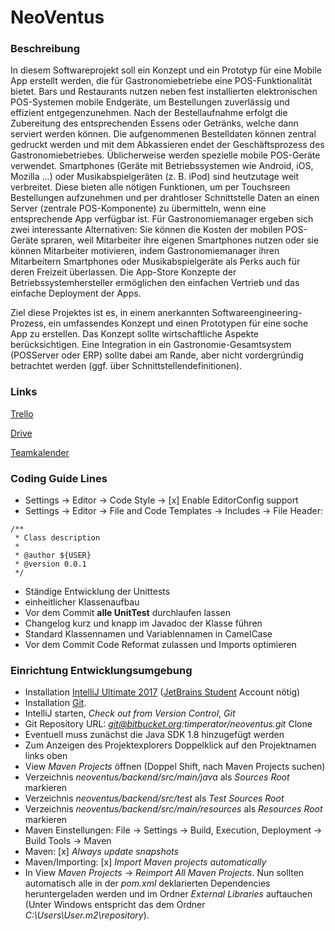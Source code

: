 # NeoVentus #

### Beschreibung ###

In diesem Softwareprojekt soll ein Konzept und ein Prototyp für eine Mobile App erstellt werden, die für Gastronomiebetriebe eine POS-Funktionalität bietet.
Bars und Restaurants nutzen neben fest installierten elektronischen POS-Systemen mobile Endgeräte, um Bestellungen zuverlässig und effizient entgegenzunehmen. Nach der Bestellaufnahme erfolgt die Zubereitung des entsprechenden Essens oder Getränks, welche dann serviert werden können. Die aufgenommenen Bestelldaten können zentral gedruckt werden und mit dem Abkassieren endet der Geschäftsprozess des Gastronomiebetriebes. Üblicherweise werden spezielle mobile POS-Geräte verwendet. Smartphones (Geräte mit Betriebssystemen wie Android, iOS, Mozilla ...) oder Musikabspielgeräten (z. B. iPod) sind heutzutage weit verbreitet. Diese bieten alle nötigen Funktionen, um per Touchsreen Bestellungen aufzunehmen und per drahtloser Schnittstelle Daten an  einen Server (zentrale POS-Komponente) zu übermitteln, wenn eine entsprechende App verfügbar ist.  Für Gastronomiemanager ergeben sich zwei interessante Alternativen: Sie können die Kosten der mobilen POS-Geräte spraren, weil Mitarbeiter ihre eigenen Smartphones nutzen oder sie können Mitarbeiter motivieren, indem Gastronomiemanager ihren Mitarbeitern Smartphones oder Musikabspielgeräte als Perks auch für deren Freizeit überlassen. Die App-Store Konzepte der Betriebssystemhersteller ermöglichen den einfachen Vertrieb und das einfache Deployment der Apps.

Ziel diese Projektes ist es, in einem anerkannten Softwareengineering-Prozess, ein umfassendes Konzept und einen Prototypen für eine soche App zu erstellen. Das Konzept sollte wirtschaftliche Aspekte berücksichtigen. Eine Integration in ein Gastronomie-Gesamtsystem (POSServer oder ERP) sollte dabei am Rande, aber nicht vordergründig betrachtet werden (ggf. über Schnittstellendefinitionen).

### Links ###
[Trello](https://trello.com/dvprojekt)

[Drive](https://drive.google.com/drive/folders/0B2XRjr3mZqCbMFB5MzM5VFhmOGs)

[Teamkalender](https://calendar.google.com/calendar/embed?src=olaemoefk157tamjupikrnrkt4%40group.calendar.google.com&ctz=Europe/Berlin)

### Coding Guide Lines ###
* Settings -> Editor -> Code Style -> [x] Enable EditorConfig support
* Settings -> Editor -> File and Code Templates -> Includes -> File Header:
```
/**
 * Class description
 *
 * @author ${USER}
 * @version 0.0.1
 */
```

* Ständige Entwicklung der Unittests
* einheitlicher Klassenaufbau
* Vor dem Commit **alle UnitTest** durchlaufen lassen
* Changelog kurz und knapp im Javadoc der Klasse führen
* Standard Klassennamen und Variablennamen in CamelCase
* Vor dem Commit Code Reformat zulassen und Imports optimieren

### Einrichtung Entwicklungsumgebung ###

* Installation [IntelliJ Ultimate 2017](https://www.jetbrains.com/idea/download/) ([JetBrains Student](https://www.jetbrains.com/student/) Account nötig)
* Installation [Git](https://git-scm.com/downloads).
* IntelliJ starten, *Check out from Version Control*, *Git*
* Git Repository URL: *git@bitbucket.org:timperator/neoventus.git* Clone
* Eventuell muss zunächst die Java SDK 1.8 hinzugefügt werden
* Zum Anzeigen des Projektexplorers Doppelklick auf den Projektnamen links oben
* View *Maven Projects* öffnen (Doppel Shift, nach Maven Projects suchen)
* Verzeichnis *neoventus/backend/src/main/java* als *Sources Root* markieren
* Verzeichnis *neoventus/backend/src/test* als *Test Sources Root*
* Verzeichnis *neoventus/backend/src/main/resources* als *Resources Root* markieren
* Maven Einstellungen: File -> Settings -> Build, Execution, Deployment -> Build Tools -> Maven
* Maven: [x] *Always update snapshots*
* Maven/Importing: [x] *Import Maven projects automatically*
* In View *Maven Projects* -> *Reimport All Maven Projects*. Nun sollten automatisch alle in der *pom.xml* deklarierten Dependencies heruntergeladen werden und im Ordner *External Libraries* auftauchen (Unter Windows entspricht das dem Ordner *C:\Users\User\.m2\repository*).
